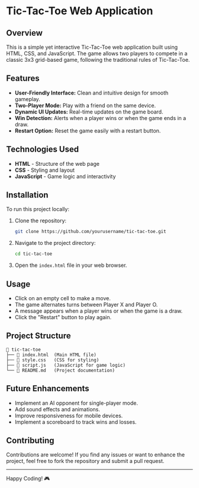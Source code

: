 # Tic-Tac-Toe Web Application

## Overview
This is a simple yet interactive Tic-Tac-Toe web application built using HTML, CSS, and JavaScript. The game allows two players to compete in a classic 3x3 grid-based game, following the traditional rules of Tic-Tac-Toe.

## Features
- **User-Friendly Interface:** Clean and intuitive design for smooth gameplay.
- **Two-Player Mode:** Play with a friend on the same device.
- **Dynamic UI Updates:** Real-time updates on the game board.
- **Win Detection:** Alerts when a player wins or when the game ends in a draw.
- **Restart Option:** Reset the game easily with a restart button.

## Technologies Used
- **HTML** - Structure of the web page
- **CSS** - Styling and layout
- **JavaScript** - Game logic and interactivity

## Installation
To run this project locally:
1. Clone the repository:
   ```sh
   git clone https://github.com/yourusername/tic-tac-toe.git
   ```
2. Navigate to the project directory:
   ```sh
   cd tic-tac-toe
   ```
3. Open the `index.html` file in your web browser.

## Usage
- Click on an empty cell to make a move.
- The game alternates turns between Player X and Player O.
- A message appears when a player wins or when the game is a draw.
- Click the "Restart" button to play again.

## Project Structure
```
📁 tic-tac-toe
├── 📄 index.html  (Main HTML file)
├── 📄 style.css   (CSS for styling)
├── 📄 script.js   (JavaScript for game logic)
└── 📄 README.md   (Project documentation)
```

## Future Enhancements
- Implement an AI opponent for single-player mode.
- Add sound effects and animations.
- Improve responsiveness for mobile devices.
- Implement a scoreboard to track wins and losses.

## Contributing
Contributions are welcome! If you find any issues or want to enhance the project, feel free to fork the repository and submit a pull request.

---
Happy Coding! 🎮

